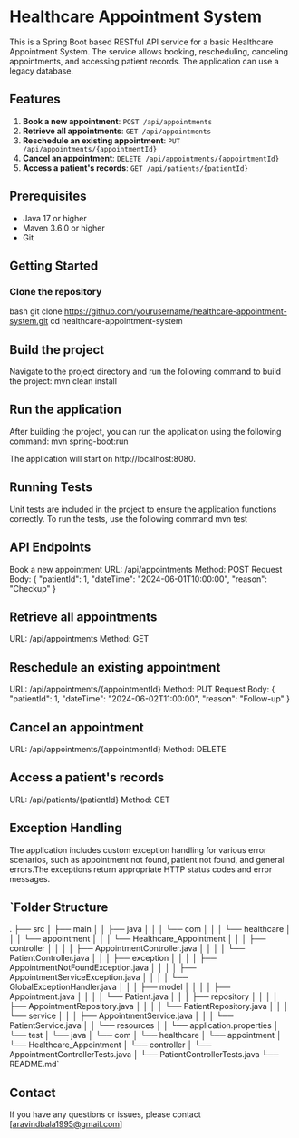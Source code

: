 # Healthcare Appointment System

This is a Spring Boot based RESTful API service for a basic Healthcare Appointment System. 
The service allows booking, rescheduling, canceling appointments, and accessing patient records. 
The application can use a legacy database.

## Features

1. **Book a new appointment**: `POST /api/appointments`
2. **Retrieve all appointments**: `GET /api/appointments`
3. **Reschedule an existing appointment**: `PUT /api/appointments/{appointmentId}`
4. **Cancel an appointment**: `DELETE /api/appointments/{appointmentId}`
5. **Access a patient's records**: `GET /api/patients/{patientId}`

## Prerequisites

- Java 17 or higher
- Maven 3.6.0 or higher
- Git

## Getting Started

### Clone the repository

bash
git clone https://github.com/yourusername/healthcare-appointment-system.git
cd healthcare-appointment-system

Build the project
------------------
Navigate to the project directory and run the following command to build the project:
mvn clean install

Run the application
--------------------
After building the project, you can run the application using the following command:
mvn spring-boot:run

The application will start on http://localhost:8080.

Running Tests
-------------
Unit tests are included in the project to ensure the application functions correctly. 
To run the tests, use the following command
mvn test

API Endpoints
--------------
Book a new appointment
URL: /api/appointments
Method: POST
Request Body:
{
  "patientId": 1,
  "dateTime": "2024-06-01T10:00:00",
  "reason": "Checkup"
}

Retrieve all appointments
---------------------------
URL: /api/appointments
Method: GET

Reschedule an existing appointment
-----------------------------------
URL: /api/appointments/{appointmentId}
Method: PUT
Request Body:
{
  "patientId": 1,
  "dateTime": "2024-06-02T11:00:00",
  "reason": "Follow-up"
}

Cancel an appointment
----------------------
URL: /api/appointments/{appointmentId}
Method: DELETE

Access a patient's records
----------------------------
URL: /api/patients/{patientId}
Method: GET

Exception Handling
--------------------
The application includes custom exception handling for various error scenarios, such as appointment not found, 
patient not found, and general errors.The exceptions return appropriate HTTP status codes and error messages.

`Folder Structure
-----------------
.
├── src
│   ├── main
│   │   ├── java
│   │   │   └── com
│   │   │       └── healthcare
│   │   │           └── appointment
│   │   │               └── Healthcare_Appointment
│   │   │                   ├── controller
│   │   │                   │   ├── AppointmentController.java
│   │   │                   │   └── PatientController.java
│   │   │                   ├── exception
│   │   │                   │   ├── AppointmentNotFoundException.java
│   │   │                   │   ├── AppointmentServiceException.java
│   │   │                   │   └── GlobalExceptionHandler.java
│   │   │                   ├── model
│   │   │                   │   ├── Appointment.java
│   │   │                   │   └── Patient.java
│   │   │                   ├── repository
│   │   │                   │   ├── AppointmentRepository.java
│   │   │                   │   └── PatientRepository.java
│   │   │                   └── service
│   │   │                       ├── AppointmentService.java
│   │   │                       └── PatientService.java
│   │   └── resources
│   │       └── application.properties
│   └── test
│       └── java
│           └── com
│               └── healthcare
│                   └── appointment
│                       └── Healthcare_Appointment
│                           └── controller
│                               └── AppointmentControllerTests.java
│                               └── PatientControllerTests.java
└── README.md`

Contact
---------
If you have any questions or issues, please contact [aravindbala1995@gmail.com]
